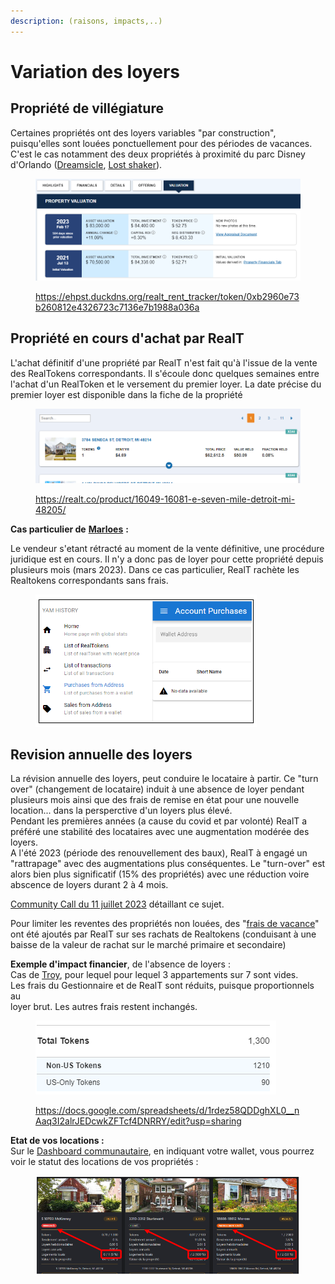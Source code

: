 ```yaml
---
description: (raisons, impacts,..)
---
```


# Variation des loyers

## Propriété de villégiature

Certaines propriétés ont des loyers variables "par construction", puisqu'elles sont louées ponctuellement pour des périodes de vacances. C'est le cas notamment des deux propriétés à proximité du parc Disney d'Orlando ([Dreamsicle](https://realt.co/product/8060-dreamsicle-dr-kissimmee-fl-34747/), [Lost shaker](https://realt.co/product/8065-lost-shaker-ln-kissimmee-fl-34747/)).

<figure><img src="../.gitbook/assets/image (224).png" alt=""><figcaption><p><a href="https://ehpst.duckdns.org/realt_rent_tracker/token/0xb2960e73b260812e4326723c7136e7b1988a036a">https://ehpst.duckdns.org/realt_rent_tracker/token/0xb2960e73b260812e4326723c7136e7b1988a036a</a></p></figcaption></figure>

## Propriété en cours d'achat par RealT

L'achat définitif d'une propriété par RealT n'est fait qu'à l'issue de la vente des RealTokens correspondants. Il s'écoule donc quelques semaines entre l'achat d'un RealToken et le versement du premier loyer. La date précise du premier loyer est disponible dans la fiche de la propriété&#x20;

<figure><img src="../.gitbook/assets/image (225).png" alt=""><figcaption><p><a href="https://realt.co/product/16049-16081-e-seven-mile-detroit-mi-48205/">https://realt.co/product/16049-16081-e-seven-mile-detroit-mi-48205/</a></p></figcaption></figure>

**Cas particulier de** [**Marloes**](https://realt.co/product/1890-marloes-ave-east-cleveland-oh-44112/) **:**&#x20;

Le vendeur s'etant rétracté au moment de la vente définitive, une procédure juridique est en cours. Il n'y a donc pas de loyer pour cette propriété depuis plusieurs mois (mars 2023). Dans ce cas particulier, RealT rachète les Realtokens correspondants sans frais.

<figure><img src="../.gitbook/assets/image (227).png" alt=""><figcaption></figcaption></figure>

## Revision annuelle des loyers

La révision annuelle des loyers, peut conduire le locataire à partir. Ce "turn over" (changement de locataire) induit à une absence de loyer pendant plusieurs mois ainsi que des frais de remise en état pour une nouvelle location... dans la persperctive d'un loyers plus élevé. \
Pendant les premières années (a cause du covid et par volonté) RealT a préféré une stabilité des locataires avec une augmentation modérée des loyers.\
A l'été 2023 (période des renouvellement des baux), RealT à engagé un "rattrapage" avec des augmentations plus conséquentes. Le "turn-over" est alors bien plus significatif (15% des propriétés) avec une réduction voire abscence de loyers durant 2 à 4 mois.

[Community Call du 11 juillet 2023](https://www.youtube.com/watch?v=huHRKAuqhkc\&ab\_channel=RealT) détaillant ce sujet.

Pour limiter les reventes des propriétés non louées, des "[frais de vacance](vendre-ses-realtokens.md)" ont été ajoutés par RealT sur ses rachats de Realtokens (conduisant à une baisse de la valeur de rachat sur le marché primaire et secondaire)

**Exemple d'impact financier**, de l'absence de loyers : \
&#x20;    Cas de [Troy](https://realt.co/product/1115-s-troy-st-chicago-il-60612#tab-title-financials\_tab), pour lequel pour lequel 3 appartements sur 7 sont vides.\
&#x20;    Les frais du Gestionnaire et de RealT sont réduits, puisque proportionnels au\
&#x20;    loyer brut. Les autres frais restent inchangés.

<figure><img src="../.gitbook/assets/image (228).png" alt=""><figcaption><p><a href="https://docs.google.com/spreadsheets/d/1rdez58QDDghXL0__nAaq3I2alrJEDcwkZFTcf4DNRRY/edit?usp=sharing">https://docs.google.com/spreadsheets/d/1rdez58QDDghXL0__nAaq3I2alrJEDcwkZFTcf4DNRRY/edit?usp=sharing</a></p></figcaption></figure>

**Etat de vos locations :** \
Sur le [Dashboard communautaire](https://dashboard.realt.community/), en indiquant votre wallet, vous pourrez voir le statut des locations de vos propriétés :

<figure><img src="../.gitbook/assets/image (1) (1) (1) (1) (1) (1) (1) (1) (1) (1) (1) (1) (1) (1) (1) (1) (1) (1) (1) (1) (1) (1) (1) (1) (1) (1) (1) (1) (1) (1) (1) (1).png" alt=""><figcaption></figcaption></figure>
